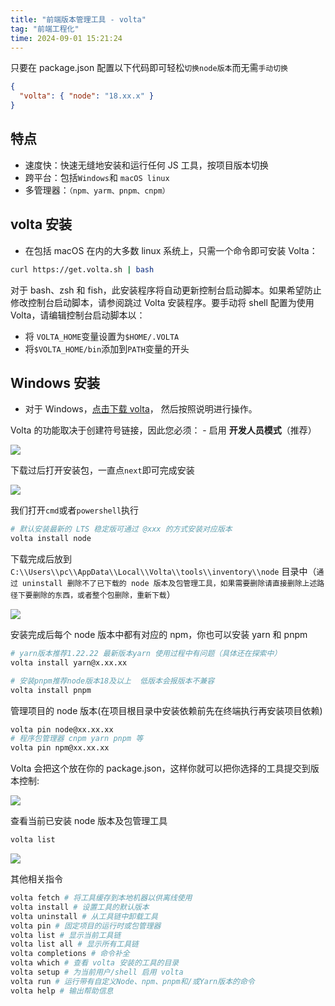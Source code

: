 ```yaml
---
title: "前端版本管理工具 - volta"
tag: "前端工程化"
time: 2024-09-01 15:21:24
---
```


只要在 package.json 配置以下代码即可轻松`切换node版本`而无需`手动切换`

```json
{
  "volta": { "node": "18.xx.x" }
}
```

## 特点

- 速度快：快速无缝地安装和运行任何 JS 工具，按项目版本切换
- 跨平台：包括`Windows`和 `macOS linux`
- 多管理器：`（npm、yarm、pnpm、cnpm）`

## volta 安装

- 在包括 macOS 在内的大多数 linux 系统上，只需一个命令即可安装 Volta：

```bash
curl https://get.volta.sh | bash
```

对于 bash、zsh 和 fish，此安装程序将自动更新控制台启动脚本。如果希望防止修改控制台启动脚本，请参阅跳过 Volta 安装程序。要手动将 shell 配置为使用 Volta，请编辑控制台启动脚本以：

- 将 `VOLTA_HOME`变量设置为`$HOME/.VOLTA`
- 将`$VOLTA_HOME/bin`添加到`PATH`变量的开头

## Windows 安装

- 对于 Windows，[点击下载 volta](https://github.com/volta-cli/volta/releases/download/v1.1.1/volta-1.1.1-windows-x86_64.msi)， 然后按照说明进行操作。

Volta 的功能取决于创建符号链接，因此您必须： - 启用 **开发人员模式**（推荐）

![](../imgs/30/01.awebp)

下载过后打开安装包，一直点`next`即可完成安装

![](../imgs/30/02.awebp)

我们打开`cmd`或者`powershell`执行

```bash
# 默认安装最新的 LTS 稳定版可通过 @xxx 的方式安装对应版本
volta install node
```

下载完成后放到 `C:\\Users\\pc\\AppData\\Local\\Volta\\tools\\inventory\\node` 目录中（`通过 uninstall 删除不了已下载的 node 版本及包管理工具，如果需要删除请直接删除上述路径下要删除的东西，或者整个包删除，重新下载`）

![](../imgs/30/03.awebp)

安装完成后每个 node 版本中都有对应的 npm，你也可以安装 yarn 和 pnpm

```bash
# yarn版本推荐1.22.22 最新版本yarn 使用过程中有问题（具体还在探索中）
volta install yarn@x.xx.xx
```

```bash
# 安装pnpm推荐node版本18及以上  低版本会报版本不兼容
volta install pnpm
```

管理项目的 node 版本(在项目根目录中安装依赖前先在终端执行再安装项目依赖)

```bash
volta pin node@xx.xx.xx
# 程序包管理器 cnpm yarn pnpm 等
volta pin npm@xx.xx.xx
```

Volta 会把这个放在你的 package.json，这样你就可以把你选择的工具提交到版本控制:

![](../imgs/30/04.awebp)

查看当前已安装 node 版本及包管理工具

```bash
volta list
```

![](../imgs/30/05.awebp)

其他相关指令

```bash
volta fetch # 将工具缓存到本地机器以供离线使用
volta install # 设置工具的默认版本
volta uninstall # 从工具链中卸载工具
volta pin # 固定项目的运行时或包管理器
volta list # 显示当前工具链
volta list all # 显示所有工具链
volta completions # 命令补全
volta which # 查看 volta 安装的工具的目录
volta setup # 为当前用户/shell 启用 volta
volta run # 运行带有自定义Node、npm、pnpm和/或Yarn版本的命令
volta help # 输出帮助信息
```
